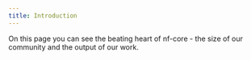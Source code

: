 ```yaml
---
title: Introduction
---
```


On this page you can see the beating heart of nf-core - the size of our community and the output of our work.